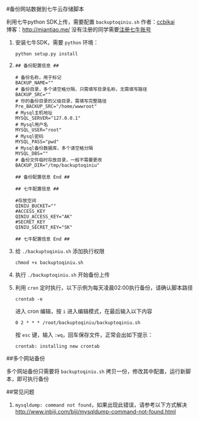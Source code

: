 #备份网站数据到七牛云存储脚本

利用七牛python SDK上传，需要配置 `backuptoqiniu.sh`
作者：[ccbikai](http://weibo.com/ccbikai)  
博客：http://miantiao.me/    没有注册的同学需要[注册七牛账号](http://126.am/qiniuyun)  

1. 安装七牛SDK，需要 `python` 环境：
	```
	python setup.py install
	```

2. ```
   ## 备份配置信息 ##
   
   # 备份名称，用于标记
   BACKUP_NAME=""
   # 备份目录，多个请空格分隔，只需填写目录名称，无需填写路径
   BACKUP_SRC=""
   # 你的备份目录的父级目录，需填写完整路径
   Pre_BACKUP_SRC="/home/wwwroot"
   # Mysql主机地址
   MYSQL_SERVER="127.0.0.1"
   # Mysql用户名
   MYSQL_USER="root"
   # Mysql密码
   MYSQL_PASS="pwd"
   # Mysql备份数据库，多个请空格分隔
   MYSQL_DBS=""
   # 备份文件临时存放目录，一般不需要更改
   BACKUP_DIR="/tmp/backuptoqiniu"
   
   ## 备份配置信息 End ##

   ## 七牛配置信息 ##
   
   #存放空间
   QINIU_BUCKET=""
   #ACCESS_KEY
   QINIU_ACCESS_KEY="AK"
   #SECRET_KEY
   QINIU_SECRET_KEY="SK"
   
   ## 七牛配置信息 End ##
   ```

3. 给 `./backuptoqiniu.sh` 添加执行权限
	```
	chmod +x backuptoqiniu.sh
	```
	
4. 执行 `./backuptoqiniu.sh` 开始备份上传

5. 利用 `cron` 定时执行，以下示例为每天凌晨02:00执行备份，请确认脚本路径
	```
	crontab -e
	```
	进入 cron 编辑，按 `i` 进入编辑模式，在最后输入以下内容
	```
	0 2 * * * /root/backuptoqiniu/backuptoqiniu.sh
	```
	按 `esc` 键，输入 `:wq`，回车保存文件，正常会出如下提示：
	```
	crontab: installing new crontab
	```

##多个网站备份

多个网站备份只需要将 `backuptoqiniu.sh` 拷贝一份，修改其中配置，运行新脚本，即可执行备份

##常见问题

1. `mysqldump: command not found`，如果出现此错误，请参考以下方式解决
	http://www.inbiji.com/biji/mysqldump-command-not-found.html

